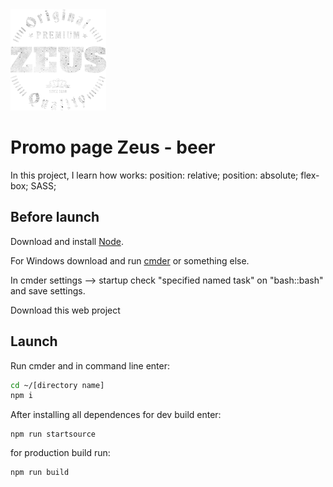 <img width="153" height="162" alt="Swedish bitter" src="https://github.com/shurawi/zeus/blob/master/source/img/logo-texture.png">

# Promo page Zeus - beer

In this project, I learn how works: position: relative; position: absolute; flex-box; SASS;

## Before launch
Download and install [Node](https://nodejs.org/en/).

For Windows download and run [cmder](https://cmder.net/) or something else.

In cmder settings --> startup check "specified named task" on "bash::bash" and save settings.

Download this web project

## Launch 
Run cmder and in command line enter:
```bash
cd ~/[directory name]
npm i
```
After installing all dependences for dev build enter:
```bush
npm run startsource
```
for production build run:
 ```bush
 npm run build
 ```
